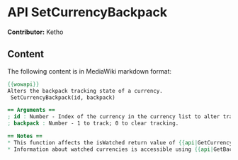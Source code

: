 # API SetCurrencyBackpack

**Contributor:** Ketho

## Content

The following content is in MediaWiki markdown format:

```mediawiki
{{wowapi}}
Alters the backpack tracking state of a currency.
 SetCurrencyBackpack(id, backpack)

== Arguments ==
; id : Number - Index of the currency in the currency list to alter tracking of.
; backpack : Number - 1 to track; 0 to clear tracking.

== Notes ==
* This function affects the isWatched return value of {{api|GetCurrencyListInfo}}.
* Information about watched currencies is accessible using {{api|GetBackpackCurrencyListInfo}}.
```